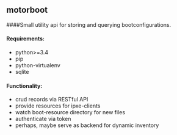 ## motorboot
####Small utility api for storing and querying bootconfigurations.

#### Requirements:

* python>=3.4
* pip
* python-virtualenv
* sqlite

#### Functionality:

* crud records via RESTful API
* provide resources for ipxe-clients
* watch boot-resource directory for new files
* authenticate via token
* perhaps, maybe serve as backend for dynamic inventory

